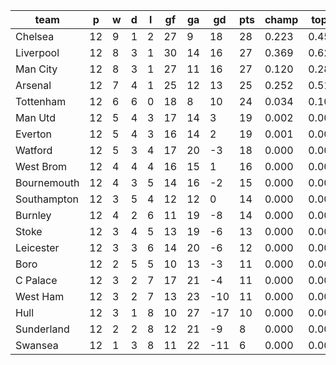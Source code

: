 |    team     | p  | w | d | l | gf | ga | gd  | pts | champ | top2  | top3  | top4  |  5-7  | bot4  | bot3  | bot2  |
|-------------|----|---|---|---|----|----|-----|-----|-------|-------|-------|-------|-------|-------|-------|-------|
| Chelsea     | 12 | 9 | 1 | 2 | 27 |  9 |  18 |  28 | 0.223 | 0.457 | 0.677 | 0.855 | 0.140 | 0.000 | 0.000 | 0.000|
| Liverpool   | 12 | 8 | 3 | 1 | 30 | 14 |  16 |  27 | 0.369 | 0.628 | 0.808 | 0.928 | 0.071 | 0.000 | 0.000 | 0.000|
| Man City    | 12 | 8 | 3 | 1 | 27 | 11 |  16 |  27 | 0.120 | 0.284 | 0.491 | 0.733 | 0.253 | 0.000 | 0.000 | 0.000|
| Arsenal     | 12 | 7 | 4 | 1 | 25 | 12 |  13 |  25 | 0.252 | 0.511 | 0.729 | 0.882 | 0.114 | 0.000 | 0.000 | 0.000|
| Tottenham   | 12 | 6 | 6 | 0 | 18 |  8 |  10 |  24 | 0.034 | 0.108 | 0.246 | 0.455 | 0.498 | 0.000 | 0.000 | 0.000|
| Man Utd     | 12 | 5 | 4 | 3 | 17 | 14 |   3 |  19 | 0.002 | 0.008 | 0.031 | 0.088 | 0.569 | 0.005 | 0.002 | 0.001|
| Everton     | 12 | 5 | 4 | 3 | 16 | 14 |   2 |  19 | 0.001 | 0.003 | 0.010 | 0.032 | 0.396 | 0.017 | 0.009 | 0.003|
| Watford     | 12 | 5 | 3 | 4 | 17 | 20 |  -3 |  18 | 0.000 | 0.000 | 0.001 | 0.004 | 0.146 | 0.093 | 0.056 | 0.028|
| West Brom   | 12 | 4 | 4 | 4 | 16 | 15 |   1 |  16 | 0.000 | 0.000 | 0.001 | 0.006 | 0.174 | 0.077 | 0.045 | 0.023|
| Bournemouth | 12 | 4 | 3 | 5 | 14 | 16 |  -2 |  15 | 0.000 | 0.000 | 0.001 | 0.002 | 0.092 | 0.148 | 0.093 | 0.048|
| Southampton | 12 | 3 | 5 | 4 | 12 | 12 |   0 |  14 | 0.000 | 0.001 | 0.003 | 0.011 | 0.242 | 0.052 | 0.029 | 0.014|
| Burnley     | 12 | 4 | 2 | 6 | 11 | 19 |  -8 |  14 | 0.000 | 0.000 | 0.000 | 0.001 | 0.049 | 0.259 | 0.178 | 0.103|
| Stoke       | 12 | 3 | 4 | 5 | 13 | 19 |  -6 |  13 | 0.000 | 0.000 | 0.000 | 0.000 | 0.034 | 0.341 | 0.244 | 0.148|
| Leicester   | 12 | 3 | 3 | 6 | 14 | 20 |  -6 |  12 | 0.000 | 0.000 | 0.000 | 0.001 | 0.046 | 0.284 | 0.199 | 0.119|
| Boro        | 12 | 2 | 5 | 5 | 10 | 13 |  -3 |  11 | 0.000 | 0.000 | 0.001 | 0.002 | 0.106 | 0.158 | 0.101 | 0.056|
| C Palace    | 12 | 3 | 2 | 7 | 17 | 21 |  -4 |  11 | 0.000 | 0.000 | 0.000 | 0.001 | 0.028 | 0.356 | 0.260 | 0.165|
| West Ham    | 12 | 3 | 2 | 7 | 13 | 23 | -10 |  11 | 0.000 | 0.000 | 0.000 | 0.000 | 0.010 | 0.549 | 0.439 | 0.314|
| Hull        | 12 | 3 | 1 | 8 | 10 | 27 | -17 |  10 | 0.000 | 0.000 | 0.000 | 0.000 | 0.008 | 0.600 | 0.492 | 0.362|
| Sunderland  | 12 | 2 | 2 | 8 | 12 | 21 |  -9 |   8 | 0.000 | 0.000 | 0.000 | 0.000 | 0.008 | 0.612 | 0.508 | 0.379|
| Swansea     | 12 | 1 | 3 | 8 | 11 | 22 | -11 |   6 | 0.000 | 0.000 | 0.000 | 0.000 | 0.018 | 0.450 | 0.346 | 0.237|
